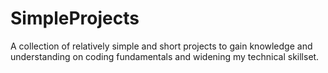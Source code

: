 # SimpleProjects
A collection of relatively simple and short projects to gain knowledge and understanding on coding fundamentals and widening my technical skillset.
